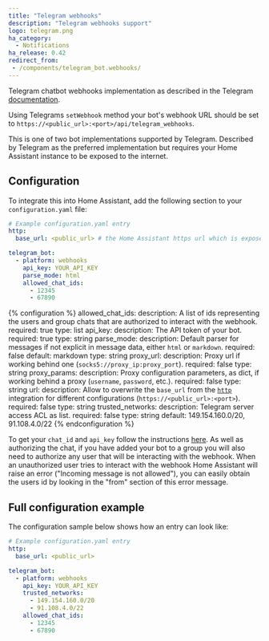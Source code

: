 ```yaml
---
title: "Telegram webhooks"
description: "Telegram webhooks support"
logo: telegram.png
ha_category:
  - Notifications
ha_release: 0.42
redirect_from:
 - /components/telegram_bot.webhooks/
---
```


Telegram chatbot webhooks implementation as described in the Telegram [documentation](https://core.telegram.org/bots/webhooks).

Using Telegrams `setWebhook` method your bot's webhook URL should be set to `https://<public_url>:<port>/api/telegram_webhooks`.

This is one of two bot implementations supported by Telegram. Described by Telegram as the preferred implementation but requires your Home Assistant instance to be exposed to the internet.

## Configuration

To integrate this into Home Assistant, add the following section to your `configuration.yaml` file:

```yaml
# Example configuration.yaml entry
http:
  base_url: <public_url> # the Home Assistant https url which is exposed to the internet.

telegram_bot:
  - platform: webhooks
    api_key: YOUR_API_KEY
    parse_mode: html
    allowed_chat_ids:
      - 12345
      - 67890
```

{% configuration %}
allowed_chat_ids:
  description: A list of ids representing the users and group chats that are authorized to interact with the webhook.
  required: true
  type: list
api_key:
  description: The API token of your bot.
  required: true
  type: string
parse_mode:
  description: Default parser for messages if not explicit in message data, either `html` or `markdown`.
  required: false
  default: markdown
  type: string
proxy_url:
  description: Proxy url if working behind one (`socks5://proxy_ip:proxy_port`).
  required: false
  type: string
proxy_params:
  description: Proxy configuration parameters, as dict, if working behind a proxy (`username`, `password`, etc.).
  required: false
  type: string
url:
  description: Allow to overwrite the `base_url` from the [`http`](/components/http/) integration for different configurations (`https://<public_url>:<port>`).
  required: false
  type: string
trusted_networks:
  description: Telegram server access ACL as list.
  required: false
  type: string
  default: 149.154.160.0/20, 91.108.4.0/22
{% endconfiguration %}

To get your `chat_id` and `api_key` follow the instructions [here](/components/notify.telegram). As well as authorizing the chat, if you have added your bot to a group you will also need to authorize any user that will be interacting with the webhook. When an unauthorized user tries to interact with the webhook Home Assistant will raise an error ("Incoming message is not allowed"), you can easily obtain the users id by looking in the "from" section of this error message.

## Full configuration example

The configuration sample below shows how an entry can look like:

```yaml
# Example configuration.yaml entry
http:
  base_url: <public_url>

telegram_bot:
  - platform: webhooks
    api_key: YOUR_API_KEY
    trusted_networks:
      - 149.154.160.0/20
      - 91.108.4.0/22
    allowed_chat_ids:
      - 12345
      - 67890
```
